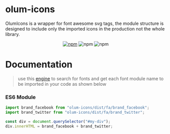 # olum-icons

OlumIcons is a wrapper for font awesome svg tags, the module structure is designed to include only the imported icons in the production not the whole library.

<p align="center">
 <a href="https://www.npmjs.com/package/olum-icons" target="_blank"><img src="https://img.shields.io/npm/v/olum-icons" alt="npm"></a>
 <img src="https://img.shields.io/npm/dm/olum-icons" alt="npm">
 <img src="https://img.shields.io/npm/l/olum-icons" alt="npm">
</p>

# Documentation
> use this [engine](https://olumjs.github.io/olum-icons/) to search for fonts and get each font module name to be imported in your code as shown below
### ES6 Module

```javascript
import brand_facebook from "olum-icons/dist/fa/brand_facebook";
import brand_twitter from "olum-icons/dist/fa/brand_twitter";

const div = document.querySelector("#my-div");
div.innerHTML = brand_facebook + brand_twitter;
```
